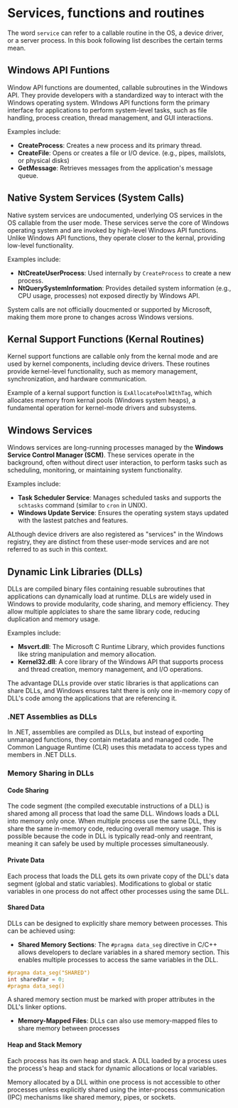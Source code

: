 # Services, functions and routines

The word `service` can refer to a callable routine in the OS, a device driver, or a server process. In this book following list describes the certain terms mean.

## Windows API Funtions

Window API functions are doumented, callable subroutines in the Windows API. They provide developers with a standardized way to interact with the Windows operating system. WIndows API functions form the primary interface for applications to perform system-level tasks, such as file handling, process creation, thread management, and GUI interactions.

Examples include:

- **CreateProcess**: Creates a new process and its primary thread.
- **CreateFile**: Opens or creates a file or I/O device. (e.g., pipes, mailslots, or physical disks)
- **GetMessage**: Retrieves messages from the application's message queue.

## Native System Services (System Calls)

Native system services are undocumented, underlying OS services in the OS callable from the user mode. These services serve the core of Windows operating system and are invoked by high-level Windows API functions. Unlike Windows API functions, they operate closer to the kernal, providing low-level functionality.

Examples include:

- **NtCreateUserProcess**: Used internally by `CreateProcess` to create a new process.
- **NtQuerySystemInformation**: Provides detailed system information (e.g., CPU usage, processes) not exposed directly by Windows API.

System calls are not officially doucmented or supported by Microsoft, making them more prone to changes across Windows versions.

## Kernal Support Functions (Kernal Routines)

Kernel support functions are callable only from the kernal mode and are used by kernel components, including device drivers. These routines provide kernel-level functionality, such as memory management, synchronization, and hardware communication.

Example of a kernal support function is `ExAllocatePoolWIthTag`, which allocates memory from kernal pools (Windows system heaps), a fundamental operation for kernel-mode drivers and subsystems.

## Windows Services

Windows services are long-running processes managed by the **Windows Service Control Manager (SCM)**. These services operate in the background, often without direct user interaction, to perform tasks such as scheduling, monitoring, or maintaining system functionality.

Examples include:

- **Task Scheduler Service**: Manages scheduled tasks and supports the `schtasks` command (similar to `cron` in UNIX).
- **Windows Update Service**: Ensures the operating system stays updated with the lastest patches and features.

ALthough device drivers are also registered as "services" in the Windows registry, they are distinct from these user-mode services and are not referred to as such in this context.

## Dynamic Link Libraries (DLLs)

DLLs are compiled binary files containing resuable subroutines that applications can dynamically load at runtime. DLLs are widely used in Windows to provide modularity, code sharing, and memory efficiency. They allow multiple applciates to share the same library code, reducing duplication and memory usage.

Examples include:

- **Msvcrt.dll**: The Microsoft C Runtime Library, which provides functions like string manipulation and memory allocation.
- **Kernel32.dll**: A core library of the Windows API that supports process and thread creation, memory management, and I/O operations.

The advantage DLLs provide over static libraries is that applications can share DLLs, and Windows ensures taht there is only one in-memory copy of DLL's code among the applications that are referencing it.

### .NET Assemblies as DLLs

In .NET, assemblies are compiled as DLLs, but instead of exporting unmanaged functions, they contain metadata and managed code. The Common Language Runtime (CLR) uses this metadata to access types and members in .NET DLLs.

### Memory Sharing in DLLs

#### Code Sharing

The code segment (the compiled executable instructions of a DLL) is shared among all process that load the same DLL. Windows loads a DLL into memory only once. When multiple process use the same DLL, they share the same in-memory code, reducing overall memory usage. This is possible because the code in DLL is typically read-only and reentrant, meaning it can safely be used by multiple processes simultaneously.

#### Private Data

Each process that loads the DLL gets its own private copy of the DLL's data segment (global and static variables). Modifications to global or static variables in one process do not affect other processes using the same DLL.

#### Shared Data

DLLs can be designed to explicitly share memory between processes. This can be achieved using:

- **Shared Memory Sections**: The `#pragma data_seg` directive in C/C++ allows developers to declare variables in a shared memory section. This enables multiple processes to access the same variables in the DLL.

```cpp
#pragma data_seg("SHARED")
int sharedVar = 0;
#pragma data_seg()
```

A shared memory section must be marked with proper attributes in the DLL's linker options.

- **Memory-Mapped Files**: DLLs can also use memory-mapped files to share memory between processes

#### Heap and Stack Memory

Each process has its own heap and stack. A DLL loaded by a process uses the process's heap and stack for dynamic allocations or local variables.

Memory allocated by a DLL within one process is not accessible to other processes unless explicitly shared using the inter-process communication (IPC) mechanisms like shared memory, pipes, or sockets.
